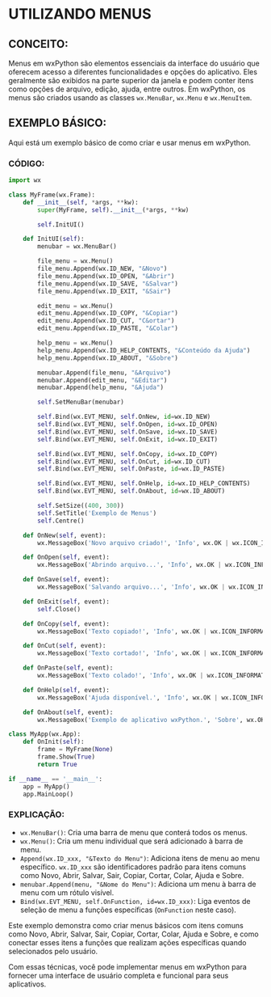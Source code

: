# UTILIZANDO MENUS
## CONCEITO:
Menus em wxPython são elementos essenciais da interface do usuário que oferecem acesso a diferentes funcionalidades e opções do aplicativo. Eles geralmente são exibidos na parte superior da janela e podem conter itens como opções de arquivo, edição, ajuda, entre outros. Em wxPython, os menus são criados usando as classes `wx.MenuBar`, `wx.Menu` e `wx.MenuItem`.

## EXEMPLO BÁSICO:
Aqui está um exemplo básico de como criar e usar menus em wxPython.

### CÓDIGO:
```python
import wx

class MyFrame(wx.Frame):
    def __init__(self, *args, **kw):
        super(MyFrame, self).__init__(*args, **kw)

        self.InitUI()

    def InitUI(self):
        menubar = wx.MenuBar()

        file_menu = wx.Menu()
        file_menu.Append(wx.ID_NEW, "&Novo")
        file_menu.Append(wx.ID_OPEN, "&Abrir")
        file_menu.Append(wx.ID_SAVE, "&Salvar")
        file_menu.Append(wx.ID_EXIT, "&Sair")

        edit_menu = wx.Menu()
        edit_menu.Append(wx.ID_COPY, "&Copiar")
        edit_menu.Append(wx.ID_CUT, "C&ortar")
        edit_menu.Append(wx.ID_PASTE, "&Colar")

        help_menu = wx.Menu()
        help_menu.Append(wx.ID_HELP_CONTENTS, "&Conteúdo da Ajuda")
        help_menu.Append(wx.ID_ABOUT, "&Sobre")

        menubar.Append(file_menu, "&Arquivo")
        menubar.Append(edit_menu, "&Editar")
        menubar.Append(help_menu, "&Ajuda")

        self.SetMenuBar(menubar)

        self.Bind(wx.EVT_MENU, self.OnNew, id=wx.ID_NEW)
        self.Bind(wx.EVT_MENU, self.OnOpen, id=wx.ID_OPEN)
        self.Bind(wx.EVT_MENU, self.OnSave, id=wx.ID_SAVE)
        self.Bind(wx.EVT_MENU, self.OnExit, id=wx.ID_EXIT)

        self.Bind(wx.EVT_MENU, self.OnCopy, id=wx.ID_COPY)
        self.Bind(wx.EVT_MENU, self.OnCut, id=wx.ID_CUT)
        self.Bind(wx.EVT_MENU, self.OnPaste, id=wx.ID_PASTE)

        self.Bind(wx.EVT_MENU, self.OnHelp, id=wx.ID_HELP_CONTENTS)
        self.Bind(wx.EVT_MENU, self.OnAbout, id=wx.ID_ABOUT)

        self.SetSize((400, 300))
        self.SetTitle('Exemplo de Menus')
        self.Centre()

    def OnNew(self, event):
        wx.MessageBox('Novo arquivo criado!', 'Info', wx.OK | wx.ICON_INFORMATION)

    def OnOpen(self, event):
        wx.MessageBox('Abrindo arquivo...', 'Info', wx.OK | wx.ICON_INFORMATION)

    def OnSave(self, event):
        wx.MessageBox('Salvando arquivo...', 'Info', wx.OK | wx.ICON_INFORMATION)

    def OnExit(self, event):
        self.Close()

    def OnCopy(self, event):
        wx.MessageBox('Texto copiado!', 'Info', wx.OK | wx.ICON_INFORMATION)

    def OnCut(self, event):
        wx.MessageBox('Texto cortado!', 'Info', wx.OK | wx.ICON_INFORMATION)

    def OnPaste(self, event):
        wx.MessageBox('Texto colado!', 'Info', wx.OK | wx.ICON_INFORMATION)

    def OnHelp(self, event):
        wx.MessageBox('Ajuda disponível.', 'Info', wx.OK | wx.ICON_INFORMATION)

    def OnAbout(self, event):
        wx.MessageBox('Exemplo de aplicativo wxPython.', 'Sobre', wx.OK | wx.ICON_INFORMATION)

class MyApp(wx.App):
    def OnInit(self):
        frame = MyFrame(None)
        frame.Show(True)
        return True

if __name__ == '__main__':
    app = MyApp()
    app.MainLoop()
```

### EXPLICAÇÃO:
- `wx.MenuBar()`: Cria uma barra de menu que conterá todos os menus.
- `wx.Menu()`: Cria um menu individual que será adicionado à barra de menu.
- `Append(wx.ID_xxx, "&Texto do Menu")`: Adiciona itens de menu ao menu específico. `wx.ID_xxx` são identificadores padrão para itens comuns como Novo, Abrir, Salvar, Sair, Copiar, Cortar, Colar, Ajuda e Sobre.
- `menubar.Append(menu, "&Nome do Menu")`: Adiciona um menu à barra de menu com um rótulo visível.
- `Bind(wx.EVT_MENU, self.OnFunction, id=wx.ID_xxx)`: Liga eventos de seleção de menu a funções específicas (`OnFunction` neste caso).

Este exemplo demonstra como criar menus básicos com itens comuns como Novo, Abrir, Salvar, Sair, Copiar, Cortar, Colar, Ajuda e Sobre, e como conectar esses itens a funções que realizam ações específicas quando selecionados pelo usuário.

Com essas técnicas, você pode implementar menus em wxPython para fornecer uma interface de usuário completa e funcional para seus aplicativos.